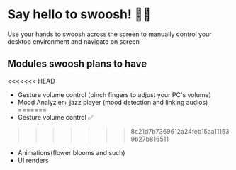 # Say hello to swoosh! 🧹✨

Use your hands to swoosh across the screen to manually control your desktop environment and navigate on screen

## Modules swoosh plans to have
<<<<<<< HEAD
* Gesture volume control (pinch fingers to adjust your PC's volume)
* Mood Analyzier+ jazz player (mood detection and linking audios)
=======
* Gesture volume control ✅
>>>>>>> 8c21d7b7369612a24feb15aa111539b27b816511
* Animations(flower blooms and such)
* UI renders
